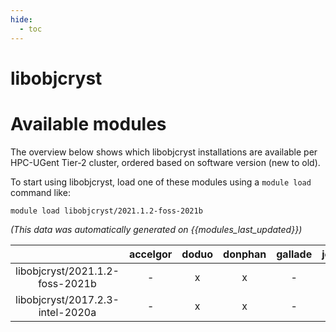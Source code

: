 ```yaml
---
hide:
  - toc
---
```


libobjcryst
===========

# Available modules


The overview below shows which libobjcryst installations are available per HPC-UGent Tier-2 cluster, ordered based on software version (new to old).

To start using libobjcryst, load one of these modules using a `module load` command like:

```shell
module load libobjcryst/2021.1.2-foss-2021b
```

*(This data was automatically generated on {{modules_last_updated}})*  

| |accelgor|doduo|donphan|gallade|joltik|shinx|
| :---: | :---: | :---: | :---: | :---: | :---: | :---: |
|libobjcryst/2021.1.2-foss-2021b|-|x|x|-|-|-|
|libobjcryst/2017.2.3-intel-2020a|-|x|x|-|-|-|

